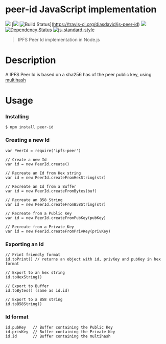 peer-id JavaScript implementation
==============================

[![](https://img.shields.io/badge/made%20by-Protocol%20Labs-blue.svg?style=flat-square)](http://ipn.io) [[![](https://img.shields.io/badge/freejs-%23ipfs-blue.svg?style=flat-square)](http://webchat.freenode.net/?channels=%23ipfs) ![Build Status](https://travis-ci.org/diasdavid/js-peer-id.svg?style=flat-square)](https://travis-ci.org/diasdavid/js-peer-id) ![](https://img.shields.io/badge/coverage-%3F-yellow.svg?style=flat-square) [![Dependency Status](https://david-dm.org/diasdavid/js-peer-id.svg?style=flat-square)](https://david-dm.org/diasdavid/js-peer-id) [![js-standard-style](https://img.shields.io/badge/code%20style-standard-brightgreen.svg?style=flat-square)](https://github.com/feross/standard)

> IPFS Peer Id implementation in Node.js

# Description

A IPFS Peer Id is based on a sha256 has of the peer public key, using [multihash](https://github.com/jbenet/multihash)

# Usage

### Installing

```
$ npm install peer-id
```

### Creating a new Id

```
var PeerId = require('ipfs-peer')

// Create a new Id
var id = new PeerId.create()

// Recreate an Id from Hex string
var id = new PeerId.createFromHexString(str)

// Recreate an Id from a Buffer
var id = new PeerId.createFromBytes(buf)

// Recreate an B58 String
var id = new PeerId.createFromB58String(str)

// Recreate from a Public Key
var id = new PeerId.createFromPubKey(pubKey)

// Recreate from a Private Key
var id = new PeerId.createFromPrivKey(privKey)
```

### Exporting an Id

```
// Print friendly format
id.toPrint() // returns an object with id, privKey and pubKey in hex format

// Export to an hex string
id.toHexString()

// Export to Buffer
id.toBytes() (same as id.id)

// Export to a B58 string
id.toB58String()
```

### Id format

```
id.pubKey   // Buffer containing the Public Key
id.privKey  // Buffer containing the Private Key
id.id       // Buffer containing the multihash
```
